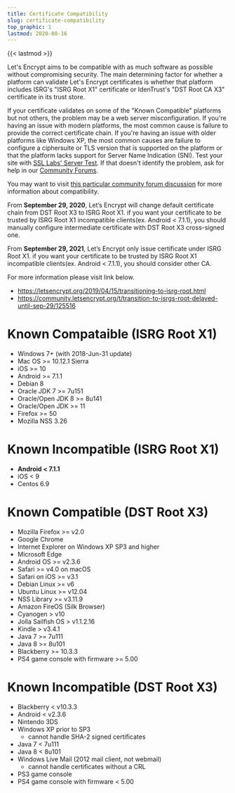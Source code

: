 ```yaml
---
title: Certificate Compatibility
slug: certificate-compatibility
top_graphic: 1
lastmod: 2020-08-16
---
```


{{< lastmod >}}

Let's Encrypt aims to be compatible with as much software as possible without compromising security. The main determining factor for whether a platform can validate Let's Encrypt certificates is whether that platform includes ISRG's "ISRG Root X1" certificate or IdenTrust's "DST Root CA X3" certificate in its trust store.

If your certificate validates on some of the "Known Compatible" platforms but not others, the problem may be a web server misconfiguration. If you're having an issue with modern platforms, the most common cause is failure to provide the correct certificate chain. If you're having an issue with older platforms like Windows XP, the most common causes are failure to configure a ciphersuite or TLS version that is supported on the platform or that the platform lacks support for Server Name Indication (SNI). Test your site with [SSL Labs' Server Test](https://www.ssllabs.com/ssltest/). If that doesn't identify the problem, ask for help in our [Community Forums](https://community.letsencrypt.org/).

You may want to visit [this particular community forum discussion](https://community.letsencrypt.org/t/which-browsers-and-operating-systems-support-lets-encrypt/) for more information about compatibility.

From **September 29, 2020**, Let’s Encrypt will change default certificate chain from DST Root X3 to ISRG Root X1. if you want your certificate to be trusted by ISRG Root X1 incompatible clients(ex. Android < 7.1.1), you should manually configure intermediate certificate with DST Root X3 cross-signed one.

From **September 29, 2021**, Let’s Encrypt only issue certificate under ISRG Root X1. if you want your certificate to be trusted by ISRG Root X1 incompatible clients(ex. Android < 7.1.1), you should consider other CA.

For more information please visit link below.
* https://letsencrypt.org/2019/04/15/transitioning-to-isrg-root.html
* https://community.letsencrypt.org/t/transition-to-isrgs-root-delayed-until-sep-29/125516


# Known Compataible (ISRG Root X1)
* Windows 7+ (with 2018-Jun-31 update)
* Mac OS >= 10.12.1 Sierra
* iOS >= 10
* Android >= 7.1.1
* Debian 8
* Oracle JDK 7 >= 7u151
* Oracle/Open JDK 8 >= 8u141
* Oracle/Open JDK >= 11
* Firefox >= 50
* Mozilla NSS 3.26

# Known Incompatible (ISRG Root X1)
* **Android < 7.1.1**
* iOS < 9
* Centos 6.9

# Known Compatible (DST Root X3)

* Mozilla Firefox >= v2.0
* Google Chrome
* Internet Explorer on Windows XP SP3 and higher
* Microsoft Edge
* Android OS >= v2.3.6
* Safari >= v4.0 on macOS
* Safari on iOS >= v3.1
* Debian Linux >= v6
* Ubuntu Linux >= v12.04
* NSS Library >= v3.11.9
* Amazon FireOS (Silk Browser)
* Cyanogen > v10
* Jolla Sailfish OS > v1.1.2.16
* Kindle > v3.4.1
* Java 7 >= 7u111
* Java 8 >= 8u101
* Blackberry >= 10.3.3
* PS4 game console with firmware >= 5.00

# Known Incompatible (DST Root X3)

* Blackberry < v10.3.3
* Android < v2.3.6
* Nintendo 3DS
* Windows XP prior to SP3
  * cannot handle SHA-2 signed certificates
* Java 7 < 7u111
* Java 8 < 8u101
* Windows Live Mail (2012 mail client, not webmail)
  * cannot handle certificates without a CRL
* PS3 game console
* PS4 game console with firmware < 5.00
